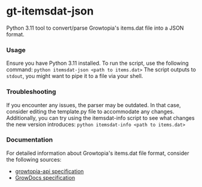 # gt-itemsdat-json
Python 3.11 tool to convert/parse Growtopia's items.dat file into a JSON format.

### Usage
Ensure you have Python 3.11 installed. To run the script, use the following command:
`python itemsdat-json <path to items.dat>`
The script outputs to `stdout`, you might want to pipe it to a file via your shell.

### Troubleshooting
If you encounter any issues, the parser may be outdated. In that case, consider editing the template.py file to accommodate any changes. Additionally, you can try using the itemsdat-info script to see what changes the new version introduces:
`python itemsdat-info <path to items.dat>`

### Documentation
For detailed information about Growtopia's items.dat file format, consider the following sources:
- [growtopia-api specification](https://github.com/H-pun/growtopia-api/blob/master/docs/itemsdat.md)
- [GrowDocs specification](https://github.com/iProgramMC/GrowDocs/tree/master/items_dat) 
